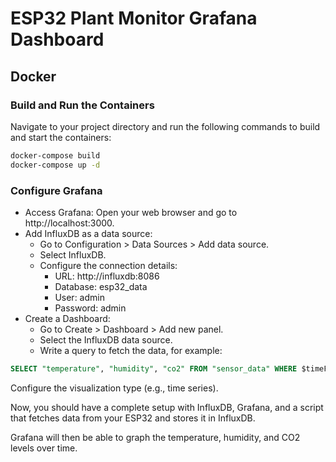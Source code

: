# ESP32 Plant Monitor Grafana Dashboard

## Docker

### Build and Run the Containers

Navigate to your project directory and run the following commands to build and start the containers:

```bash
docker-compose build
docker-compose up -d
```

### Configure Grafana

* Access Grafana: Open your web browser and go to http://localhost:3000.
* Add InfluxDB as a data source:
  * Go to Configuration > Data Sources > Add data source.
  * Select InfluxDB.
  * Configure the connection details:
    * URL: http://influxdb:8086
    * Database: esp32_data
    * User: admin
    * Password: admin
* Create a Dashboard:
  * Go to Create > Dashboard > Add new panel.
  * Select the InfluxDB data source.
  * Write a query to fetch the data, for example:

```sql
SELECT "temperature", "humidity", "co2" FROM "sensor_data" WHERE $timeFilter
```

Configure the visualization type (e.g., time series).

Now, you should have a complete setup with InfluxDB, Grafana, and a script that fetches data from your ESP32 and stores it in InfluxDB.

Grafana will then be able to graph the temperature, humidity, and CO2 levels over time.
